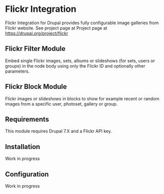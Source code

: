 # Flickr Integration

Flickr Integration for Drupal provides fully configurable image galleries from Flickr website. 
See project page at Project page at https://drupal.org/project/flickr

## Flickr Filter Module
Embed single Flickr images, sets, albums or slideshows (for sets, users or
groups) in the node body using only the Flickr ID and optionally other
parameters.

## Flickr Block Module
Flickr images or slideshows in blocks to show for example recent or random
images from a specific user, photoset, gallery or group.

## Requirements
This module requires Drupal 7.X and a Flickr API key.

## Installation
Work in progress

## Configuration
Work in progress